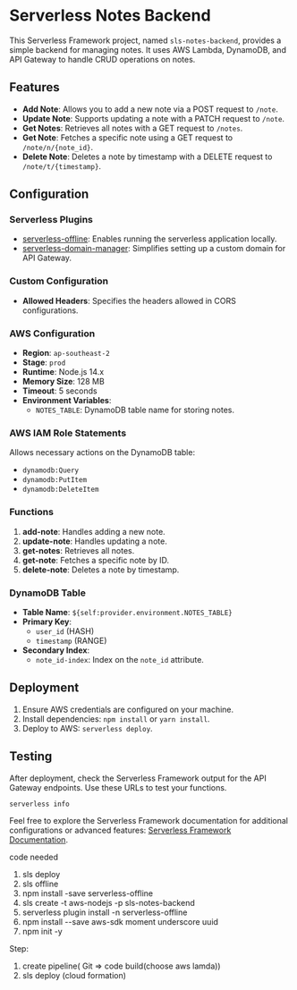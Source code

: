 # Serverless Notes Backend

This Serverless Framework project, named `sls-notes-backend`, provides a simple backend for managing notes. It uses AWS Lambda, DynamoDB, and API Gateway to handle CRUD operations on notes.

## Features

- **Add Note**: Allows you to add a new note via a POST request to `/note`.
- **Update Note**: Supports updating a note with a PATCH request to `/note`.
- **Get Notes**: Retrieves all notes with a GET request to `/notes`.
- **Get Note**: Fetches a specific note using a GET request to `/note/n/{note_id}`.
- **Delete Note**: Deletes a note by timestamp with a DELETE request to `/note/t/{timestamp}`.

## Configuration

### Serverless Plugins

- [serverless-offline](https://www.npmjs.com/package/serverless-offline): Enables running the serverless application locally.
- [serverless-domain-manager](https://www.npmjs.com/package/serverless-domain-manager): Simplifies setting up a custom domain for API Gateway.

### Custom Configuration

- **Allowed Headers**: Specifies the headers allowed in CORS configurations.

### AWS Configuration

- **Region**: `ap-southeast-2`
- **Stage**: `prod`
- **Runtime**: Node.js 14.x
- **Memory Size**: 128 MB
- **Timeout**: 5 seconds
- **Environment Variables**:
  - `NOTES_TABLE`: DynamoDB table name for storing notes.

### AWS IAM Role Statements

Allows necessary actions on the DynamoDB table:

- `dynamodb:Query`
- `dynamodb:PutItem`
- `dynamodb:DeleteItem`

### Functions

1. **add-note**: Handles adding a new note.
2. **update-note**: Handles updating a note.
3. **get-notes**: Retrieves all notes.
4. **get-note**: Fetches a specific note by ID.
5. **delete-note**: Deletes a note by timestamp.

### DynamoDB Table

- **Table Name**: `${self:provider.environment.NOTES_TABLE}`
- **Primary Key**:
  - `user_id` (HASH)
  - `timestamp` (RANGE)
- **Secondary Index**:
  - `note_id-index`: Index on the `note_id` attribute.

## Deployment

1. Ensure AWS credentials are configured on your machine.
2. Install dependencies: `npm install` or `yarn install`.
3. Deploy to AWS: `serverless deploy`.

## Testing

After deployment, check the Serverless Framework output for the API Gateway endpoints. Use these URLs to test your functions.

```bash
serverless info
```

Feel free to explore the Serverless Framework documentation for additional configurations or advanced features: [Serverless Framework Documentation](https://www.serverless.com/learn/quick-start/).



code needed
1) sls deploy
2) sls offline  
3) npm install -save serverless-offline                                   
4) sls create -t aws-nodejs -p sls-notes-backend     
5) serverless plugin install -n serverless-offline 
6) npm install --save aws-sdk moment underscore uuid 
7) npm init -y    


Step:
1) create pipeline( Git => code build(choose aws lamda))
2) sls deploy (cloud formation)
